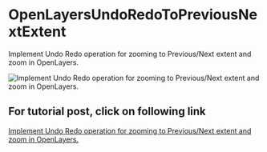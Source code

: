 # OpenLayersUndoRedoToPreviousNextExtent
Implement Undo Redo operation for zooming to Previous/Next extent and zoom in OpenLayers.

![Implement Undo Redo operation for zooming to Previous/Next extent and zoom in OpenLayers.](OpenLayers_Undo_Redo.gif)

## For tutorial post, click on following link<br/>
[Implement Undo Redo operation for zooming to Previous/Next extent and zoom in OpenLayers.](https://spatial-dev.guru/2021/09/05/create-a-dynamicmeasurement-tool-in-openlayers-to-show-measurements-on-labels-that-follows-2/"")
